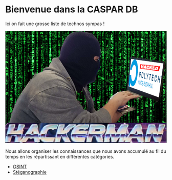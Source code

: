 # Bienvenue dans la CASPAR DB

Ici on fait une grosse liste de technos sympas !

![HACKERMAN](images/HACKERMAN.png)

Nous allons organiser les connaissances que nous avons accumulé au fil du temps en les répartissant en différentes catégories.


- [OSINT](OSINT/OSINT.md)
- [Stéganographie](steagano/steagano.md)